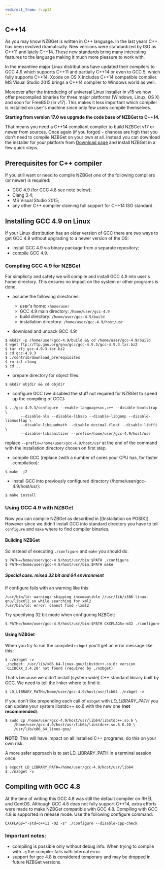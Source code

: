 ```yaml
---
redirect_from: /cpp14
---
```

## C++14
As you may know NZBGet is written in C++ language. In the last years C++ has been evolved dramatically. New versions were standardized by ISO as C++11 and lately C++14. These new standards bring many interesting features to the language making it much more pleasure to work with.

In the meantime major Linux distributions have updated their compilers to GCC 4.9 which supports C++11 and partially C++14 or even to GCC 5, which fully supports C++14. Xcode on OS X includes C++14 compatible compiler. MS Visual Studio 2015 brings a C++14 compiler to Windows world as well.

Moreover after the introducing of universal Linux installer in v15 we now offer precompiled binaries for three major platforms (Windows, Linux, OS X) and soon for FreeBSD (in v17). This makes it less important which compiler is installed on user's machine since only few users compile themselves.

**Starting from version 17.0 we upgrade the code base of NZBGet to C++14.**

That means you need a C++14 compliant compiler to build NZBGet v17 or newer from sources. Once again (if you forgot) - chances are high that you don't need to compile NZBGet on your own at all. Instead you can download the installer for your platform from [Download page](http://nzbget.net/download) and install NZBGet in a few quick steps.

## Prerequisites for C++ compiler
If you still want or need to compile NZBGet one of the following compilers (or newer) is required:
- GCC 4.9 (for GCC 4.8 see note below);
- Clang 3.4;
- MS Visual Studio 2015;
- any other C++ compiler claiming full support for C++14 ISO standard.

## Installing GCC 4.9 on Linux
If your Linux distribution has an older version of GCC there are two ways to get GCC 4.9 without upgrading to a newer version of the OS:
- install GCC 4.9 via binary package from a separate repository;
- compile GCC 4.9.

### Compiling GCC 4.9 for NZBGet
For simplicity and safety we will compile and install GCC 4.9 into user's home directory. This ensures no impact on the system or other programs is done.
- assume the following directories:
  - user's home: `/home/user`
  - GCC 4.9 main directory: `/home/user/gcc-4.9`
  - build directory: `/home/user/gcc-4.9/build`
  - installation directory: `/home/user/gcc-4.9/host/usr`

- download and unpack GCC 4.9:
 ```shell
$ mkdir -p /home/user/gcc-4.9/build && cd /home/user/gcc-4.9/build
$ wget ftp://ftp.gnu.org/gnu/gcc/gcc-4.9.3/gcc-4.9.3.tar.bz2
$ tar xfj gcc-4.9.3.tar.bz2
$ cd gcc-4.9.3
$ ./contrib/download_prerequisites
$ rm isl cloog
$ cd ..
```

- prepare directory for object files:
 ```shell
$ mkdir objdir && cd objdir
```

- configure GCC (we disabled the stuff not required for NZBGet to speed up the compiling of GCC):
 ```shell
$ ../gcc-4.9.3/configure --enable-languages=c,c++ --disable-bootstrap \
        --disable-nls --disable-libssp --disable-libgomp --disable-libmudflap \
        --disable-libquadmath --disable-decimal-float --disable-libffi \
        --disable-libsanitizer --prefix=/home/user/gcc-4.9/host/usr
```
 replace `--prefix=/home/user/gcc-4.9/host/usr` at the end of the command with the installation directory chosen on first step.

- compile GCC (replace `2`with a number of cores your CPU has, for faster compilation):
 ```shell
$ make -j2
```

- install GCC into previously configured directory (/home/user/gcc-4.9/host/usr):
 ```shell
$ make install
```

### Using GCC 4.9 with NZBGet
Now you can compile NZBGet as described in [[Installation on POSIX]]. However since we didn't install GCC into standard directory you have to tell `configure` and `make` where to find compiler binaries.

#### Building NZBGet
So instead of executing `./configure` and `make` you should do:
 ```shell
$ PATH=/home/user/gcc-4.9/host/usr/bin:$PATH ./configure
$ PATH=/home/user/gcc-4.9/host/usr/bin:$PATH make
```

##### Special case: mixed 32 bit and 64 environment
If configure fails with an warning like this:
```shell
/usr/bin/ld: warning: skipping incompatible //usr/lib/i386-linux-gnu/libxml2.so while searching for xml2
/usr/bin/ld: error: cannot find -lxml2
```
Try specifying 32 bit mode when configuring NZBGet:
 ```shell
$ PATH=/home/user/gcc-4.9/host/usr/bin:$PATH CXXFLAGS=-m32 ./configure
```

#### Using NZBGet
When you try to run the compiled `nzbget` you'll get an error message like this:
```
$ ./nzbget -v
./nzbget: /usr/lib/x86_64-linux-gnu/libstdc++.so.6: version `GLIBCXX_3.4.20' not found (required by ./nzbget)
```

That's because we didn't install (system wide) C++ standard library built by GCC. We need to tell the linker where to find it:
```shell
$ LD_LIBRARY_PATH=/home/user/gcc-4.9/host/usr/lib64 ./nzbget -v
```

If you don't like prepending each call of `nzbget` with *LD_LIBRARY_PATH* you can update your system libstdc++.so.6 with the new one (**not recommended**):
```shell
$ sudo cp /home/user/gcc-4.9/host/usr/lib64/libstdc++.so.6 \
    /home/user/gcc-4.9/host/usr/lib64/libstdc++.so.6.0.20 \
    /usr/lib/x86_64_linux-gnu/
```

**NOTE:** This will have impact on all installed C++ programs; do this on your own risk.

A more safer approach is to set LD_LIBRARY_PATH in a terminal session once:
```shell
$ export LD_LIBRARY_PATH=/home/user/gcc-4.9/host/usr/lib64
$ ./nzbget -v
```

## Compiling with GCC 4.8
At the time of writing this GCC 4.8 was still the default compiler on RHEL and CentOS. Although GCC 4.8 does not fully support C++14, extra efforts were made to make NZBGet compatible with GCC 4.8. Compiling with GCC 4.8 is supported in release mode. Use the following configure command:
```shell
CXXFLAGS="-std=c++11 -O2 -s" ./configure --disable-cpp-check
```
### Important notes:
- compiling is possible only without debug info. When trying to compile with `-g` the compiler fails with internal error.
- support for gcc 4.8 is considered temporary and may be dropped in future NZBGet versions.